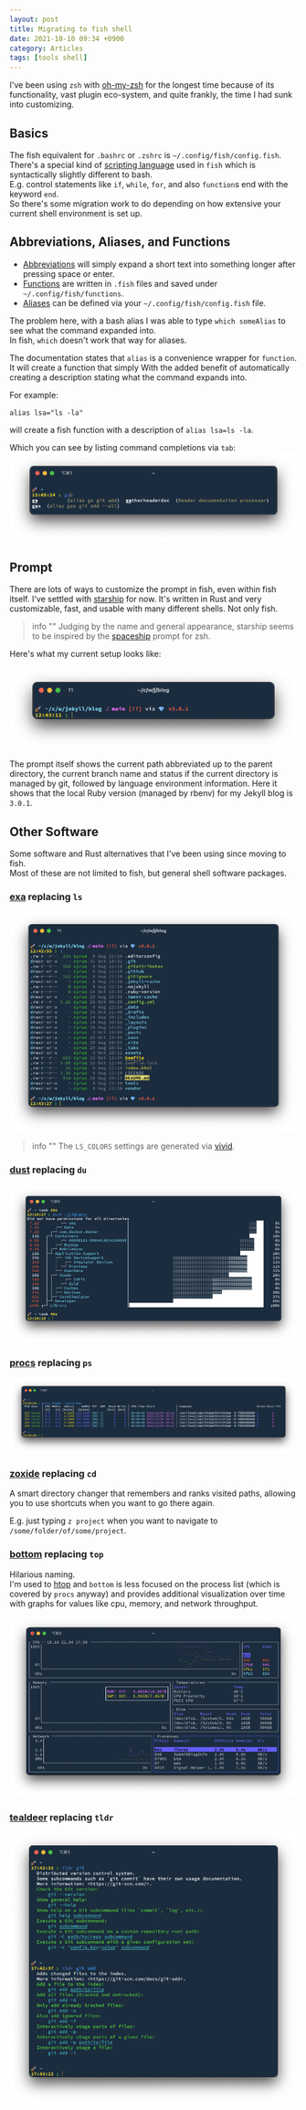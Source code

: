 ```yaml
---
layout: post
title: Migrating to fish shell
date: 2021-10-10 09:34 +0900
category: Articles
tags: [tools shell]
---
```


I've been using `zsh` with [oh-my-zsh](https://ohmyz.sh) for the longest time because of its functionality, 
vast plugin eco-system, and quite frankly, the time I had sunk into customizing.  

## Basics

The fish equivalent for `.bashrc` or `.zshrc` is `~/.config/fish/config.fish`.  
There's a special kind of [scripting language](https://fishshell.com/docs/current/language.html) used 
in `fish` which is syntactically slightly different to bash.  
E.g. control statements like `if`, `while`, `for`, and also `function`s end with the keyword `end`.  
So there's some migration work to do depending on how extensive your current shell environment is set up.

## Abbreviations, Aliases, and Functions

- [Abbreviations](https://fishshell.com/docs/2.7/commands.html#abbr) will simply expand a short text into something longer after pressing space or enter.  
- [Functions](https://fishshell.com/docs/current/cmds/function.html) are written in `.fish` files and saved under `~/.config/fish/functions`.
- [Aliases](https://fishshell.com/docs/current/cmds/alias.html) can be defined via your `~/.config/fish/config.fish` file.

The problem here, with a bash alias I was able to type `which someAlias` to see what the command expanded into.  
In fish, `which` doesn't work that way for aliases.  

The documentation states that `alias` is a convenience wrapper for `function`. 
It will create a function that simply With the added benefit of automatically creating a description stating what the command expands into.

For example: 

```
alias lsa="ls -la"
```

will create a fish function with a description of `alias lsa=ls -la`. 

Which you can see by listing command completions via `tab`:
![image](/../assets/img/fish_alias_description.png)


## Prompt

There are lots of ways to customize the prompt in fish, even within fish itself.
I've settled with [starship](https://github.com/starship/starship) for now. It's written in Rust and very customizable, fast, and usable with many different shells. Not only fish.

> info ""
> Judging by the name and general appearance, starship seems to be inspired by the [spaceship](https://github.com/spaceship-prompt/spaceship-prompt) prompt for zsh.

Here's what my current setup looks like:

![image](/../assets/img/fish_starship.png)

The prompt itself shows the current path abbreviated up to the parent directory, the current branch name and status if the current directory is managed by git, followed by language environment information. Here it shows that the local Ruby version (managed by rbenv) for my Jekyll blog is `3.0.1`. 


## Other Software

Some software and Rust alternatives that I've been using since moving to fish.  
Most of these are not limited to fish, but general shell software packages.

### [exa]() replacing `ls`

![exa](/../assets/img/fish_exa.png)

> info ""
> The `LS_COLORS` settings are generated via [vivid](https://github.com/sharkdp/vivid).

### [dust](https://github.com/bootandy/dust) replacing `du`
![dust](/../assets/img/shell_dust.png)

### [procs](https://github.com/dalance/procs) replacing `ps`
![procs](/../assets/img/shell_procs.png)

### [zoxide](https://github.com/ajeetdsouza/zoxide) replacing `cd`

A smart directory changer that remembers and ranks visited paths, allowing you to use shortcuts when you want to go there again.

E.g. just typing `z project` when you want to navigate to `/some/folder/of/some/project`.


### [bottom](https://github.com/ClementTsang/bottom) replacing `top`

Hilarious naming.  
I'm used to [htop](https://htop.dev/) and `bottom` is less focused on the process list 
(which is covered by `procs` anyway) and provides additional visualization over time with graphs
for values like cpu, memory, and network throughput.

![bottom](/../assets/img/shell_bottom.png)

### [tealdeer](https://dbrgn.github.io/tealdeer/) replacing `tldr`

![tldr](/../assets/img/shell_tldr.png)
